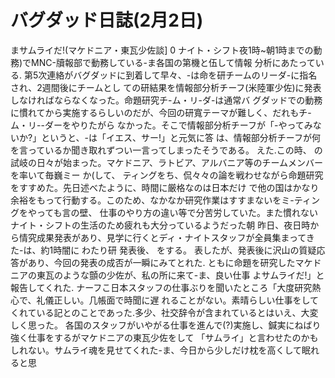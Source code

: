 # バグダッド日誌(2月2日)

まサムライだ!(マケドニア・東瓦少佐談]
0
ナイト・シフト夜1時~朝1時までの動務)でMNC-牘報部で動務している-ま各国の第機と伍して情報
分析にあたっている.
第5次連絡がバグダッドに到着して早々、-は命を研チームのリーダ-に指名され、2週間後にチームとし
ての研結果を情報部分析チーフ(米陸軍少佐)に発表しなければならなくなった。命題研究チ-ム・リ-ダ-は通常バ
グダッドでの動務に慣れてから実施するらしいのだが、今回の研寬テーマが難しく、だれもチ-ム・リ--ダーをやりたがら
なかった。そこで情報部分析チーフが「-やってみないか?」というと、-は「イエス、サー!」と元気に答
は、情報部分析チーフが何を言っているか聞き取れずつい一言ってしまったそうである。
えた.この時、
の試岐の日々が始まった。マケドニア、ラトビア、アルバニア等のチームメンバーを率いて毎巍ミー
か(して、
ティングをち、侃々々の論を戦わせながら命題研究をすすめた。先日述べたように、時間に厳格なのは日本だけ
で他の国はかなり余裕をもって行動する。このため、なかなか研究作業はすすまないをミ-ティングをやっても言の壁、
仕事のやり方の違い等で分苦労していた。また慣れないナイト・シフトの生活のため疲れも大分っているようだった朝
昨日、夜日時から情究成果発表があり、見学に行くとディ・ナイトスタッフが全員集まってきた-は、約1時闇に
わたり研
発表後、
をする。
表したが、発表後に沢山の質疑応答があり、今回の発表の成否が一瞬にみてとれた.
ともに命題を研究したマケドニアの東瓦のような顫の少佐が、私の所に来て-ま、良い仕事
よサムライだ!」と報告してくれた.
ナーフこ日本スタッフの仕事ぶりを聞いたところ「大度研究熱心で、礼儀正しい。几帳面で時聞に遅
れることがない。素晴らしい仕事をしてくれている記とのことであった.多少、社交辞令が含まれているとはいえ、大変
しく思った。
各国のスタッフがいやがる仕事を進んで(?)実施し、鍼実にねばり強く仕事をするがマケドニアの東瓦少佐をして
「サムライ」と言わせたのかもしれない。サムライ魂を見せてくれた-ま、今日から少しだけ枕を高くして眠れると思
